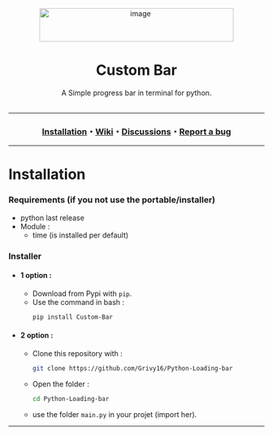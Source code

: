 <p align="center"><img width="382" height="66" alt="image" src="https://github.com/user-attachments/assets/4203ff86-c156-422d-9f8f-8cb79bb46893" /></p>
<h1 align="center">Custom Bar</h1>
<p align="center">
  A Simple progress bar in terminal for python.
  <br><br>
</p>


***

<h3 align="center">
<a href="https://github.com/Grivy16/Python-Loading-bar#Installation">Installation</a>・<a href="https://github.com/Grivy16/Python-Loading-bar/wiki">Wiki</a>・<a href="https://github.com/Grivy16/Python-Loading-bar/discussions">Discussions</a>・<a href="https://github.com/Grivy16/Python-Loading-bar/issues">Report a bug</a>
</h3>

***


# Installation

### Requirements (if you not use the portable/installer)
- python last release
- Module :
  - time (is installed per default)
    
### Installer
- #### 1 option :
  - Download from Pypi with `pip`.
  - Use the command in bash :
    ```bash
    pip install Custom-Bar

- #### 2 option :
  - Clone this repository with :
    ```bash
    git clone https://github.com/Grivy16/Python-Loading-bar
  - Open the folder :
    ```bash
    cd Python-Loading-bar
  - use the folder `main.py` in your projet (import her).

***